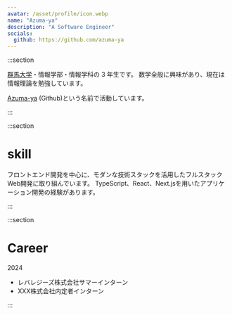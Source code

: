 ```yaml
---
avatar: /asset/profile/icon.webp
name: "Azuma-ya"
description: "A Software Engineer"
socials:
  github: https://github.com/azuma-ya
---
```


:::section

[群馬大学](http://www.gunma-u.ac.jp/)・情報学部・情報学科の 3 年生です。
数学全般に興味があり、現在は情報理論を勉強しています。

[Azuma-ya](https://github.com/azuma-ya) (Github)という名前で活動しています。

:::

:::section

# skill

フロントエンド開発を中心に、モダンな技術スタックを活用したフルスタックWeb開発に取り組んでいます。
TypeScript、React、Next.jsを用いたアプリケーション開発の経験があります。


:::

:::section

# Career

2024

- レバレジーズ株式会社サマーインターン
- XXX株式会社内定者インターン

:::